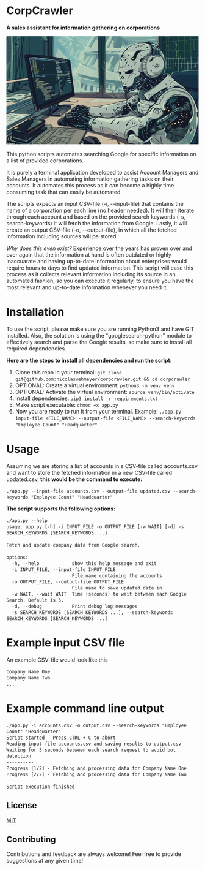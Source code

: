 # CorpCrawler
**A sales assistant for information gathering on corporations**

![CorpCrawler Header Image](image.png)

This python scripts automates searching Google for specific information on a list of provided corporations.

It is purely a terminal application developed to assist Account Managers and Sales Managers in automating information gathering tasks on their accounts. It automates this process as it can become a highly time consuming task that can easily be automated.

The scripts expects an input CSV-file (-i, --input-file) that contains the name of a corporation per each line (no header needed). It will then iterate through each account and based on the provided search keywords (-s, --search-keywords) it will fetch the information from Google. Lastly, it will create an output CSV-file (-o, --output-file), in which all the fetched information including sources will pe stored.

*Why does this even exist?*
Experience over the years has proven over and over again that the information at hand is often outdated or highly inaccuarate and having up-to-date information about enterprises would require hours to days to find updated information. This script will ease this process as it collects relevant information including its source in an automated fashion, so you can execute it regularly, to ensure you have the most relevant and up-to-date information whenever you need it.

# Installation
To use the script, please make sure you are running Python3 and have GIT installed. Also, the solution is using the "googlesearch-python" module to effectively search and parse the Google results, so make sure to install all required dependencies.

**Here are the steps to install all dependencies and run the script:**
1. Clone this repo in your terminal: ```git clone git@github.com:nicolaswehmeyer/corpcrawler.git && cd corpcrawler```
1. OPTIONAL: Create a virtual environment: ```python3 -m venv venv```
2. OPTIONAL: Activate the virtual environment: ```source venv/bin/activate```
2. Install dependencies: ```pip3 install -r requirements.txt```
3. Make script executable: ```chmod +x app.py```
4. Now you are ready to run it from your terminal. Example:
```./app.py --input-file <FILE_NAME> --output-file <FILE_NAME> --search-keywords "Employee Count" "Headquarter"```

# Usage
Assuming we are storing a list of accounts in a CSV-file called accounts.csv and want to store the fetched information in a new CSV-file called updated.csv, **this would be the command to execute:**
```
./app.py --input-file accounts.csv --output-file updated.csv --search-keywords "Employee Count" "Headquarter"
```
**The script supports the following options:**
```
./app.py --help
usage: app.py [-h] -i INPUT_FILE -o OUTPUT_FILE [-w WAIT] [-d] -s SEARCH_KEYWORDS [SEARCH_KEYWORDS ...]

Fetch and update company data from Google search.

options:
  -h, --help            show this help message and exit
  -i INPUT_FILE, --input-file INPUT_FILE
                        File name containing the accounts
  -o OUTPUT_FILE, --output-file OUTPUT_FILE
                        File name to save updated data in
  -w WAIT, --wait WAIT  Time (seconds) to wait between each Google Search. Default is 5.
  -d, --debug           Print debug log messages
  -s SEARCH_KEYWORDS [SEARCH_KEYWORDS ...], --search-keywords SEARCH_KEYWORDS [SEARCH_KEYWORDS ...]
```

# Example input CSV file
An example CSV-file would look like this
```
Company Name One
Company Name Two
...
```

# Example command line output
```
./app.py -i accounts.csv -o output.csv --search-keywords "Employee Count" "Headquarter"
Script started - Press CTRL + C to abort
Reading input file accounts.csv and saving results to output.csv
Waiting for 5 seconds between each search request to avoid bot detection
----------
Progress [1/2] - Fetching and processing data for Company Name One
Progress [2/2] - Fetching and processing data for Company Name Two
----------
Script execution finished
```

## License

[MIT](https://choosealicense.com/licenses/mit/)

## Contributing

Contributions and feedback are always welcome! Feel free to provide suggestions at any given time!